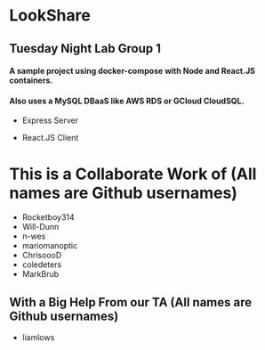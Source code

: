 # LookShare
## Tuesday Night Lab Group 1
#### A sample project using docker-compose with Node and React.JS containers.
#### Also uses a MySQL DBaaS like AWS RDS or GCloud CloudSQL.
- Express Server

- React.JS Client

# This is a Collaborate Work of (All names are Github usernames)
- Rocketboy314
- Will-Dunn
- n-wes
- mariomanoptic
- ChrisoooD
- coledeters
- MarkBrub

## With a Big Help From our TA (All names are Github usernames)
- liamlows


